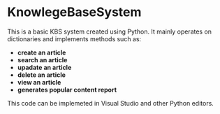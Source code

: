 # KnowlegeBaseSystem
This is a basic KBS system created using Python.
It mainly operates on dictionaries and implements methods such as:
* __create an article__
* __search an article__
* __upadate an article__
* __delete an article__
* __view an article__
* __generates popular content report__

This code can be implemeted in Visual Studio and other Python editors.
